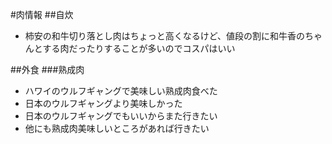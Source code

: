 #肉情報
##自炊
- 柿安の和牛切り落とし肉はちょっと高くなるけど、値段の割に和牛香のちゃんとする肉だったりすることが多いのでコスパはいい

##外食
###熟成肉
- ハワイのウルフギャングで美味しい熟成肉食べた
- 日本のウルフギャングより美味しかった
- 日本のウルフギャングでもいいからまた行きたい
- 他にも熟成肉美味しいところがあれば行きたい